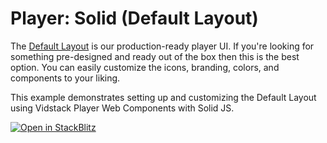 # Player: Solid (Default Layout)

The [Default Layout][default-layout] is our production-ready player UI. If you're looking for
something pre-designed and ready out of the box then this is the best option. You can easily
customize the icons, branding, colors, and components to your liking.

This example demonstrates setting up and customizing the Default Layout using Vidstack Player
Web Components with Solid JS.

[![Open in StackBlitz](https://developer.stackblitz.com/img/open_in_stackblitz.svg)][stackblitz-demo]

[default-layout]: https://next.vidstack.io/docs/wc/player/components/layouts/default-layout
[stackblitz-demo]: https://stackblitz.com/fork/github/vidstack/vidstack/tree/next/examples/player/solid/default-layout?title=Vidstack%20Player%20-%20Solid%20%28Default%20Layout%29&file=src/main.ts&showSidebar=1
